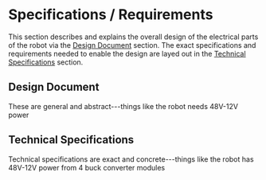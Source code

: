 # Specifications / Requirements

This section describes and explains the overall design of the electrical parts of the robot via the [Design Document](/2020-2021/specs?id=design-document) section.  The exact specifications and requirements needed to enable the design are layed out in the [Technical Specifications](/2020-2021/specs?id=technical-specifications) section.

## Design Document

These are general and abstract---things like the robot needs 48V-12V power

## Technical Specifications

Technical specifications are exact and concrete---things like the robot has 48V-12V power from 4 buck converter modules